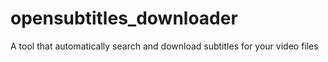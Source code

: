 # opensubtitles_downloader
A tool that automatically search and download subtitles for your video files
